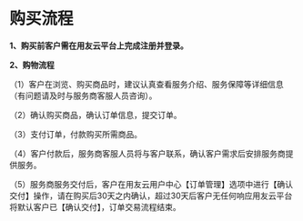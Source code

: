 # 购买流程

**1、购买前客户需在用友云平台上完成注册并登录。**

**2、购物流程**

（1）客户在浏览、购买商品时，建议认真查看服务介绍、服务保障等详细信息（有问题请及时与服务商客服人员咨询）。

（2）确认购买商品，确认订单信息，提交订单。

（3）支付订单，付款购买所需商品。

（4）客户付款后，服务商客服人员将与客户联系，确认客户需求后安排服务商提供服务。

（5）服务商服务交付后，客户在用友云用户中心【订单管理】选项中进行【确认交付】操作，请在购买后30天之内确认，超过30天后客户无任何响应用友云平台将默认客户已【确认交付】，订单交易流程结束。

